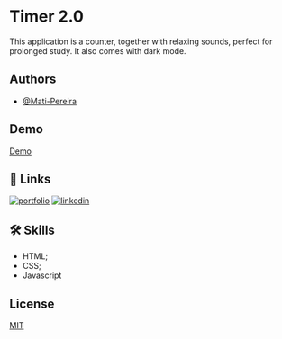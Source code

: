 
# Timer 2.0

This application is a counter, together with relaxing sounds, perfect for prolonged study. It also comes with dark mode.


## Authors

- [@Mati-Pereira](https://github.com/Mati-Pereira)


## Demo

[Demo](https://frontend-c7pofbs65-mati-pereira.vercel.app/)
## 🔗 Links
[![portfolio](https://img.shields.io/badge/my_portfolio-000?style=for-the-badge&logo=ko-fi&logoColor=white)](https://portnext-lx2gofq4f-mati-pereira.vercel.app/)
[![linkedin](https://img.shields.io/badge/linkedin-0A66C2?style=for-the-badge&logo=linkedin&logoColor=white)](https://www.linkedin.com/in/matheus-rodrigues-pereira/)


## 🛠 Skills

- HTML;
- CSS;
- Javascript

## License

[MIT](https://choosealicense.com/licenses/mit/)

